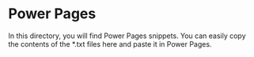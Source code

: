 # Power Pages

In this directory, you will find Power Pages snippets. You can easily copy the contents of the *.txt files here and paste it in Power Pages.
